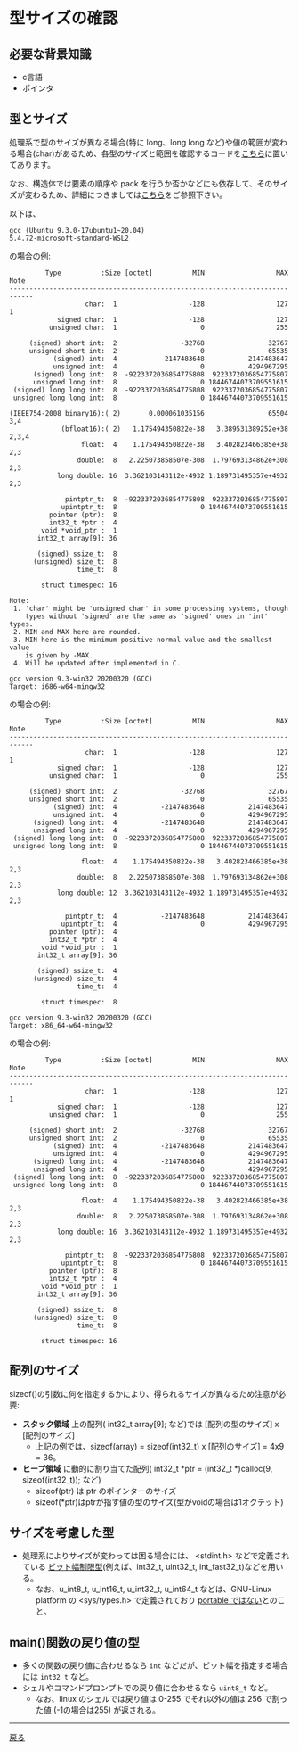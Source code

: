 # 型サイズの確認

## 必要な背景知識

- c言語
- ポインタ

## 型とサイズ

処理系で型のサイズが異なる場合(特に long、long long など)や値の範囲が変わる場合(char)があるため、各型のサイズと範囲を確認するコードを[こちら](./src/sizeof.c)に置いてあります。

なお、構造体では要素の順序や pack を行うか否かなどにも依存して、そのサイズが変わるため、詳細につきましては[こちら](struct.md)をご参照下さい。

以下は、

```text
gcc (Ubuntu 9.3.0-17ubuntu1~20.04)
5.4.72-microsoft-standard-WSL2
```

の場合の例:

```text
         Type          :Size [octet]          MIN                  MAX Note
----------------------------------------------------------------------------
                   char:  1                  -128                  127 1
            signed char:  1                  -128                  127
          unsigned char:  1                     0                  255

     (signed) short int:  2                -32768                32767
     unsigned short int:  2                     0                65535
           (signed) int:  4           -2147483648           2147483647
           unsigned int:  4                     0           4294967295
      (signed) long int:  8  -9223372036854775808  9223372036854775807
      unsigned long int:  8                     0 18446744073709551615
 (signed) long long int:  8  -9223372036854775808  9223372036854775807
 unsigned long long int:  8                     0 18446744073709551615

(IEEE754-2008 binary16):( 2)       0.000061035156                65504   3,4
             (bfloat16):( 2)   1.175494350822e-38   3.389531389252e+38 2,3,4
                  float:  4    1.175494350822e-38   3.402823466385e+38 2,3
                 double:  8   2.225073858507e-308  1.797693134862e+308 2,3
            long double: 16  3.362103143112e-4932 1.189731495357e+4932 2,3

              pintptr_t:  8  -9223372036854775808  9223372036854775807
             upintptr_t:  8                     0 18446744073709551615
          pointer (ptr):  8
          int32_t *ptr :  4
        void *void_ptr :  1
       int32_t array[9]: 36

       (signed) ssize_t:  8
      (unsigned) size_t:  8
                 time_t:  8

        struct timespec: 16

Note:
 1. 'char' might be 'unsigned char' in some processing systems, though
    types without 'signed' are the same as 'signed' ones in 'int' types.
 2. MIN and MAX here are rounded.
 3. MIN here is the minimum positive normal value and the smallest value
    is given by -MAX.
 4. Will be updated after implemented in C.
```

```text
gcc version 9.3-win32 20200320 (GCC)
Target: i686-w64-mingw32
```

の場合の例:

```text
         Type          :Size [octet]          MIN                  MAX Note
----------------------------------------------------------------------------
                   char:  1                  -128                  127 1
            signed char:  1                  -128                  127
          unsigned char:  1                     0                  255

     (signed) short int:  2                -32768                32767
     unsigned short int:  2                     0                65535
           (signed) int:  4           -2147483648           2147483647
           unsigned int:  4                     0           4294967295
      (signed) long int:  4           -2147483648           2147483647
      unsigned long int:  4                     0           4294967295
 (signed) long long int:  8  -9223372036854775808  9223372036854775807
 unsigned long long int:  8                     0 18446744073709551615

                  float:  4    1.175494350822e-38   3.402823466385e+38 2,3
                 double:  8   2.225073858507e-308  1.797693134862e+308 2,3
            long double: 12  3.362103143112e-4932 1.189731495357e+4932 2,3

              pintptr_t:  4           -2147483648           2147483647
             upintptr_t:  4                     0           4294967295
          pointer (ptr):  4
          int32_t *ptr :  4
        void *void_ptr :  1
       int32_t array[9]: 36

       (signed) ssize_t:  4
      (unsigned) size_t:  4
                 time_t:  4

        struct timespec:  8
```

```text
gcc version 9.3-win32 20200320 (GCC)
Target: x86_64-w64-mingw32
```

の場合の例:

```text
         Type          :Size [octet]          MIN                  MAX Note
----------------------------------------------------------------------------
                   char:  1                  -128                  127 1
            signed char:  1                  -128                  127
          unsigned char:  1                     0                  255

     (signed) short int:  2                -32768                32767
     unsigned short int:  2                     0                65535
           (signed) int:  4           -2147483648           2147483647
           unsigned int:  4                     0           4294967295
      (signed) long int:  4           -2147483648           2147483647
      unsigned long int:  4                     0           4294967295
 (signed) long long int:  8  -9223372036854775808  9223372036854775807
 unsigned long long int:  8                     0 18446744073709551615

                  float:  4    1.175494350822e-38   3.402823466385e+38 2,3
                 double:  8   2.225073858507e-308  1.797693134862e+308 2,3
            long double: 16  3.362103143112e-4932 1.189731495357e+4932 2,3

              pintptr_t:  8  -9223372036854775808  9223372036854775807
             upintptr_t:  8                     0 18446744073709551615
          pointer (ptr):  8
          int32_t *ptr :  4
        void *void_ptr :  1
       int32_t array[9]: 36

       (signed) ssize_t:  8
      (unsigned) size_t:  8
                 time_t:  8

        struct timespec: 16
```

## 配列のサイズ

sizeof()の引数に何を指定するかにより、得られるサイズが異なるため注意が必要:

- __スタック領域__ 上の配列( int32_t array[9]; など)では [配列の型のサイズ] x [配列のサイズ]
  - 上記の例では、sizeof(array) = sizeof(int32_t) x [配列のサイズ] = 4x9 = 36。
- __ヒープ領域__ に動的に割り当てた配列( int32_t \*ptr = (int32_t \*)calloc(9, sizeof(int32_t)); など)
  - sizeof(ptr) は ptr のポインターのサイズ
  - sizeof(\*ptr)はptrが指す値の型のサイズ(型がvoidの場合は1オクテット)

## サイズを考慮した型

- 処理系によりサイズが変わっては困る場合には、 <stdint.h> などで定義されている
[ビット幅制限型](https://www.jpcert.or.jp/sc-rules/c-int00-c.html)(例えば、int32_t, uint32_t, int_fast32_t)などを用いる。
  - なお、u_int8_t, u_int16_t, u_int32_t, u_int64_t などは、GNU-Linux platform の <sys/types.h> で定義されており [portable ではない](https://stackoverflow.com/questions/42979055/should-i-use-c-types-uint8-t-uint64-t-or-u-int8-t-u-int64-t)とのこと。

## main()関数の戻り値の型

- 多くの関数の戻り値に合わせるなら `int` などだが、ビット幅を指定する場合には `int32_t` など。
- シェルやコマンドプロンプトでの戻り値に合わせるなら `uint8_t` など。
  - なお、linux のシェルでは戻り値は 0-255 でそれ以外の値は 256 で割った値 (-1の場合は255) が返される。

---

[戻る](README.md)
